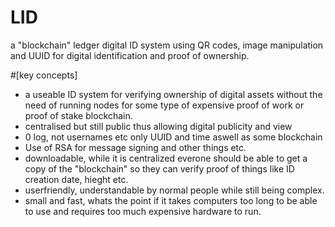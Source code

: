 # LID
a "blockchain" ledger digital ID system using QR codes, image manipulation and UUID for digital identification and proof of ownership. 

#[key concepts]
- a useable ID system for verifying ownership of digital assets without the need of running nodes for some type of expensive proof of work or proof of stake blockchain. 
- centralised but still public thus allowing digital publicity and view
- 0 log, not usernames etc only UUID and time aswell as some blockchain
- Use of RSA for message signing and other things etc. 
- downloadable, while it is centralized everone should be able to get a copy of the "blockchain" so they can verify proof of things like ID creation date, hieght etc.
- userfriendly, understandable by normal people while still being complex.
- small and fast, whats the point if it takes computers too long to be able to use and requires too much expensive hardware to run. 

